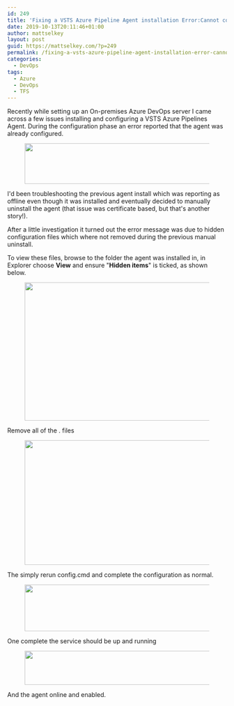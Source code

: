 ```yaml
---
id: 249
title: 'Fixing a VSTS Azure Pipeline Agent installation Error:Cannot configure the agent because it is already configured.'
date: 2019-10-13T20:11:46+01:00
author: mattselkey
layout: post
guid: https://mattselkey.com/?p=249
permalink: /fixing-a-vsts-azure-pipeline-agent-installation-error-cannot-configure-the-agent-because-it-is-already-configured/
categories:
  - DevOps
tags:
  - Azure
  - DevOps
  - TFS
---
```

<!-- wp:paragraph -->
<p>Recently while setting up an On-premises Azure DevOps server I came across a few issues installing and configuring a  VSTS  Azure Pipelines  Agent. During the configuration phase an error reported that the agent was already configured.</p>
<!-- /wp:paragraph -->

<!-- wp:image {"align":"left","id":250,"width":858,"height":93,"sizeSlug":"full","className":"is-style-default"} -->
<div class="wp-block-image is-style-default"><figure class="alignleft size-full is-resized"><img src="https://mattselkey.com/wp-content/uploads/2019/10/image.png" alt="" class="wp-image-250" width="858" height="93"/></figure></div>
<!-- /wp:image -->

<!-- wp:paragraph -->
<p>I'd been troubleshooting the previous agent install which was reporting as offline even though it was installed and eventually decided to manually uninstall the agent (that issue was certificate based, but that's another story!). </p>
<!-- /wp:paragraph -->

<!-- wp:paragraph -->
<p>After a little investigation it turned out the error message was due to  hidden configuration files which where not removed during the previous manual uninstall. </p>
<!-- /wp:paragraph -->

<!-- wp:paragraph -->
<p>To view these files, browse to the folder the agent was installed in, in Explorer choose <strong>View</strong> and ensure "<strong>Hidden items</strong>" is ticked, as shown below.</p>
<!-- /wp:paragraph -->

<!-- wp:image {"id":252,"width":872,"height":317,"sizeSlug":"full"} -->
<figure class="wp-block-image size-full is-resized"><img src="https://mattselkey.com/wp-content/uploads/2019/10/image-2.png" alt="" class="wp-image-252" width="872" height="317"/></figure>
<!-- /wp:image -->

<!-- wp:paragraph -->
<p>Remove all of the . files</p>
<!-- /wp:paragraph -->

<!-- wp:image {"id":251,"width":803,"height":286,"sizeSlug":"full"} -->
<figure class="wp-block-image size-full is-resized"><img src="https://mattselkey.com/wp-content/uploads/2019/10/image-1.png" alt="" class="wp-image-251" width="803" height="286"/></figure>
<!-- /wp:image -->

<!-- wp:paragraph -->
<p>The simply rerun config.cmd and complete the configuration as normal.</p>
<!-- /wp:paragraph -->

<!-- wp:image {"id":253,"width":500,"height":107,"sizeSlug":"full"} -->
<figure class="wp-block-image size-full is-resized"><img src="https://mattselkey.com/wp-content/uploads/2019/10/image-3.png" alt="" class="wp-image-253" width="500" height="107"/></figure>
<!-- /wp:image -->

<!-- wp:paragraph -->
<p>One complete the service should be up and running</p>
<!-- /wp:paragraph -->

<!-- wp:image {"id":257,"width":535,"height":78,"sizeSlug":"full"} -->
<figure class="wp-block-image size-full is-resized"><img src="https://mattselkey.com/wp-content/uploads/2019/10/image-6.png" alt="" class="wp-image-257" width="535" height="78"/></figure>
<!-- /wp:image -->

<!-- wp:paragraph -->
<p>And the agent online and enabled.</p>
<!-- /wp:paragraph -->

<!-- wp:image {"id":255,"sizeSlug":"large"} -->
<figure class="wp-block-image size-large"><img src="https://mattselkey.com/wp-content/uploads/2019/10/image-5.png" alt="" class="wp-image-255"/></figure>
<!-- /wp:image -->

<!-- wp:paragraph -->
<p></p>
<!-- /wp:paragraph -->